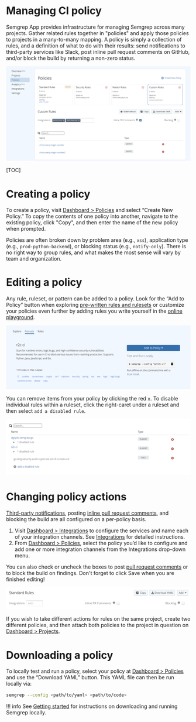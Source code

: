 # Managing CI policy

Semgrep App provides infrastructure for managing Semgrep across many projects. Gather related rules together in "policies" and apply those policies to projects in a many-to-many mapping. A policy is simply a collection of rules, and a definition of what to do with their results: send notifications to third-party services like Slack, post inline pull request comments on GitHub, and/or block the build by returning a non-zero status.

![Policy to notify when results are found but not block the CI build](img/policy-sample.png "Policy to notify when results are found but not block the CI build")

[TOC]

# Creating a policy

To create a policy, visit [Dashboard > Policies](https://semgrep.dev/manage/policy) and select “Create New Policy.” To copy the contents of one policy into another, navigate to the existing policy, click "Copy", and then enter the name of the new policy when prompted.

Policies are often broken down by problem area (e.g., `xss`), application type (e.g., `prod-python-backend`), or blocking status (e.g., `notify-only`). There is no right way to group rules, and what makes the most sense will vary by team and organization.

# Editing a policy

Any rule, ruleset, or pattern can be added to a policy. Look for the “Add to Policy” button when exploring [pre-written rules and rulesets](https://semgrep.dev/explore) or customize your policies even further by adding rules you write yourself in the [online playground](https://semgrep.live).

![A ruleset with an "Add to Policy" button visible](img/ruleset.png "A ruleset showing 'Add to Policy'")

You can remove items from your policy by clicking the red `x`. To disable individual rules within a ruleset, click the right-caret under a ruleset and then select `add a disabled rule`.

![Policy with disabled rules showing](img/remove-from-policy.png "Disabling a rule within a ruleset")

# Changing policy actions

[Third-party notifications](integrations.md),
posting [inline pull request comments](integrations.md#pull-request-comments),
and blocking the build are all configured on a per-policy basis.

1. Visit [Dashboard > Integrations](https://semgrep.dev/manage/notifications) to configure the services and name each of your integration channels. See [Integrations](integrations.md) for detailed instructions.
2. From [Dashboard > Policies](https://semgrep.dev/manage/policy), select the policy you’d like to configure and add one or more integration channels from the Integrations drop-down menu.

You can also check or uncheck the boxes to post [pull request comments](integrations.md#pull-request-comments) or to block the build on findings. Don't forget to click Save when you are finished editing!

![Changing the integrations and actions of a policy](img/policy-actions.png "Changing the integrations and actions of a policy")

If you wish to take different actions for rules on the same project, create two different policies, and then attach both policies to the project in question on [Dashboard > Projects](https://semgrep.dev/manage/projects).

# Downloading a policy

To locally test and run a policy, select your policy at [Dashboard > Policies](https://semgrep.dev/manage/policy) and use the “Download YAML” button. This YAML file can then be run locally via:

```bash
semgrep --config <path/to/yaml> <path/to/code>
```

!!! info
    See [Getting started](getting-started.md) for instructions on downloading and running Semgrep locally.
